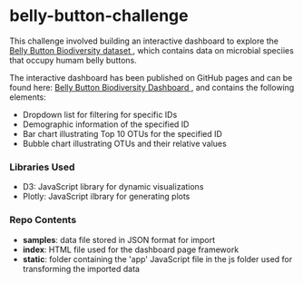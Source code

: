 # belly-button-challenge

This challenge involved building an interactive dashboard to explore the <a href="https://robdunnlab.com/projects/belly-button-biodiversity/" > Belly Button Biodiversity dataset </a>, which contains data on microbial speciies that occupy humam belly buttons. 

The interactive dashboard has been published on GitHub pages and can be found here: <a href="https://ajunjee-selvam.github.io/belly-button-challenge/" > Belly Button Biodiversity Dashboard </a>, and contains the following elements:
- Dropdown list for filtering for specific IDs
- Demographic information of the specified ID
- Bar chart illustrating Top 10 OTUs for the specified ID
- Bubble chart illustrating OTUs and their relative values

### Libraries Used
- D3: JavaScript library for dynamic visualizations
- Plotly: JavaScript ilbrary for generating plots

### Repo Contents
- **samples**: data file stored in JSON format for import
- **index**: HTML file used for the dashboard page framework
- **static**: folder containing the 'app' JavaScript file in the js folder used for transforming the imported data

